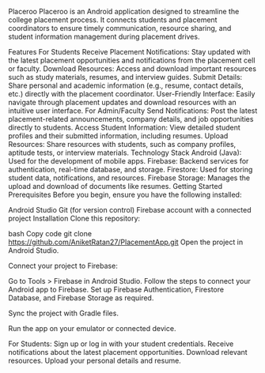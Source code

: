 Placeroo
Placeroo is an Android application designed to streamline the college placement process. It connects students and placement coordinators to ensure timely communication, resource sharing, and student information management during placement drives.

Features
For Students
Receive Placement Notifications: Stay updated with the latest placement opportunities and notifications from the placement cell or faculty.
Download Resources: Access and download important resources such as study materials, resumes, and interview guides.
Submit Details: Share personal and academic information (e.g., resume, contact details, etc.) directly with the placement coordinator.
User-Friendly Interface: Easily navigate through placement updates and download resources with an intuitive user interface.
For Admin/Faculty
Send Notifications: Post the latest placement-related announcements, company details, and job opportunities directly to students.
Access Student Information: View detailed student profiles and their submitted information, including resumes.
Upload Resources: Share resources with students, such as company profiles, aptitude tests, or interview materials.
Technology Stack
Android (Java): Used for the development of mobile apps.
Firebase: Backend services for authentication, real-time database, and storage.
Firestore: Used for storing student data, notifications, and resources.
Firebase Storage: Manages the upload and download of documents like resumes.
Getting Started
Prerequisites
Before you begin, ensure you have the following installed:

Android Studio
Git (for version control)
Firebase account with a connected project
Installation
Clone this repository:

bash
Copy code
git clone https://github.com/AniketRatan27/PlacementApp.git
Open the project in Android Studio.

Connect your project to Firebase:

Go to Tools > Firebase in Android Studio.
Follow the steps to connect your Android app to Firebase.
Set up Firebase Authentication, Firestore Database, and Firebase Storage as required.

Sync the project with Gradle files.

Run the app on your emulator or connected device.

For Students:
Sign up or log in with your student credentials.
Receive notifications about the latest placement opportunities.
Download relevant resources.
Upload your personal details and resume.
